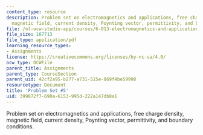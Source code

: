 ```yaml
---
content_type: resource
description: Problem set on electromagnetics and applications, free charge density,
  magnetic field, current density, Poynting vector, permittivity, and boundary conditions.
file: /ol-ocw-studio-app/courses/6-013-electromagnetics-and-applications-fall-2005/399872f7690a6153995d222a147db8a1_ps5.pdf
file_size: 167713
file_type: application/pdf
learning_resource_types:
- Assignments
license: https://creativecommons.org/licenses/by-nc-sa/4.0/
ocw_type: OCWFile
parent_title: Assignments
parent_type: CourseSection
parent_uid: 42cf2a95-b277-a731-515e-869f4be59998
resourcetype: Document
title: 'Problem Set #5'
uid: 399872f7-690a-6153-995d-222a147db8a1
---
```

Problem set on electromagnetics and applications, free charge density, magnetic field, current density, Poynting vector, permittivity, and boundary conditions.